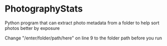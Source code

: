# PhotographyStats
Python program that can extract photo metadata from a folder to help sort photos better by exposure

Change "/enter/folder/path/here" on line 9 to the folder path before you run
